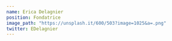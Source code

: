 ```yaml
---
name: Erica Delagnier
position: Fondatrice
image_path: "https://unsplash.it/600/503?image=1025&a=.png"
twitter: EDelagnier
---
```

